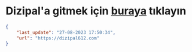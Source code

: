 # Dizipal'a gitmek için [buraya](https://dizipal612.com) tıklayın
    
```json
{
    "last_update": "27-08-2023 17:50:34",
    "url": "https://dizipal612.com"
}
```